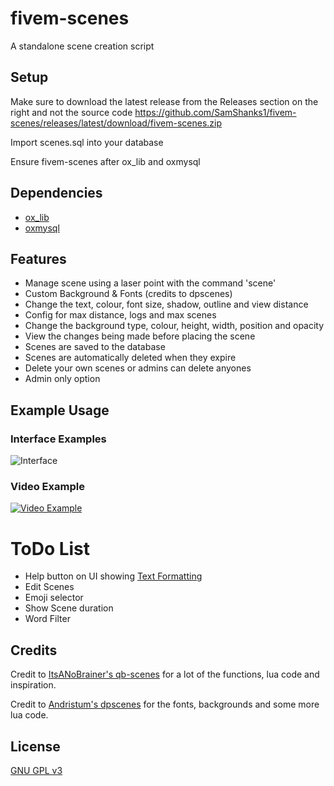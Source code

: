 # fivem-scenes
A standalone scene creation script 

## Setup
Make sure to download the latest release from the Releases section on the right and not the source code
https://github.com/SamShanks1/fivem-scenes/releases/latest/download/fivem-scenes.zip

Import scenes.sql into your database 

Ensure fivem-scenes after ox_lib and oxmysql

## Dependencies
- [ox_lib](https://github.com/overextended/ox_lib)
- [oxmysql](https://github.com/overextended/oxmysql)

## Features
* Manage scene using a laser point with the command 'scene'
* Custom Background & Fonts (credits to dpscenes)
* Change the text, colour, font size, shadow, outline and view distance
* Config for max distance, logs and max scenes
* Change the background type, colour, height, width, position and opacity
* View the changes being made before placing the scene
* Scenes are saved to the database
* Scenes are automatically deleted when they expire
* Delete your own scenes or admins can delete anyones
* Admin only option

## Example Usage
### Interface Examples
![Interface](https://i.gyazo.com/84f8f8b877ae1c403893ce8ec52ada0e.png)
### Video Example
[![Video Example](https://i.gyazo.com/b1a47c5bcfcc831aea3478c255a94794.png)](https://streamable.com/2lj8o9)


# ToDo List
* Help button on UI showing [Text Formatting](https://docs.fivem.net/docs/game-references/text-formatting)
* Edit Scenes
* Emoji selector
* Show Scene duration
* Word Filter

## Credits
Credit to [ItsANoBrainer's qb-scenes](https://github.com/ItsANoBrainer/qb-scenes) for a lot of the functions, lua code and inspiration.

Credit to [Andristum's dpscenes](https://github.com/andristum/dpscenes) for the fonts, backgrounds and some more lua code.

## License
[GNU GPL v3](http://www.gnu.org/licenses/gpl-3.0.html)
